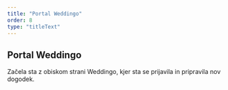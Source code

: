 ```yaml
---
title: "Portal Weddingo"
order: 8
type: "titleText"
---
```

## Portal Weddingo

Začela sta z obiskom strani  Weddingo,
kjer sta se prijavila in pripravila nov 
dogodek.